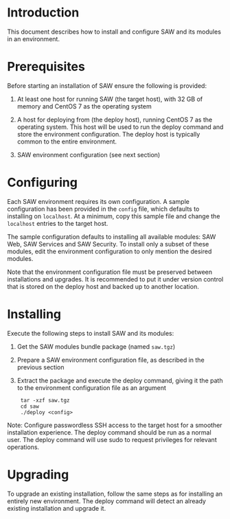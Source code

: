 # Introduction

This document describes how to install and configure SAW and its
modules in an environment.

# Prerequisites

Before starting an installation of SAW ensure the following
is provided:

1. At least one host for running SAW (the target host), with 32 GB of
   memory and CentOS 7 as the operating system

2. A host for deploying from (the deploy host), running CentOS 7 as
   the operating system.  This host will be used to run the deploy
   command and store the environment configuration.  The deploy host
   is typically common to the entire environment.

3. SAW environment configuration (see next section)

# Configuring

Each SAW environment requires its own configuration.  A sample
configuration has been provided in the `config` file, which defaults
to installing on `localhost`.  At a minimum, copy this sample file and
change the `localhost` entries to the target host.

The sample configuration defaults to installing all available modules:
SAW Web, SAW Services and SAW Security.  To install only a subset of
these modules, edit the environment configuration to only mention the
desired modules.

Note that the environment configuration file must be preserved between
installations and upgrades.  It is recommended to put it under version
control that is stored on the deploy host and backed up to another
location.

# Installing

Execute the following steps to install SAW and its modules:

1. Get the SAW modules bundle package (named `saw.tgz`)

2. Prepare a SAW environment configuration file, as described in the
   previous section

3. Extract the package and execute the deploy command, giving it the
   path to the environment configuration file as an argument

        tar -xzf saw.tgz
        cd saw
        ./deploy <config>

Note: Configure passwordless SSH access to the target host for a
smoother installation experience.  The deploy command should be run as
a normal user.  The deploy command will use sudo to request privileges
for relevant operations.

# Upgrading

To upgrade an existing installation, follow the same steps as for
installing an entirely new environment.  The deploy command will
detect an already existing installation and upgrade it.
